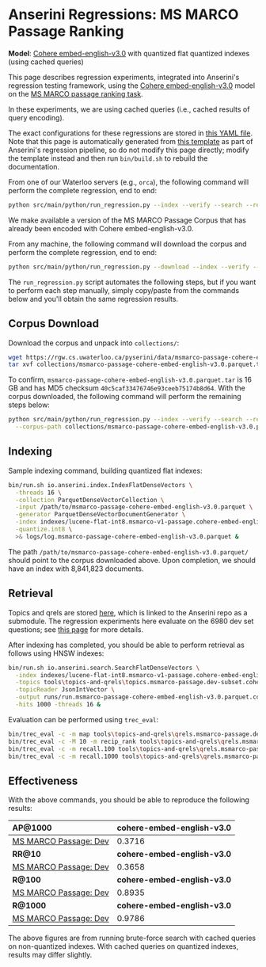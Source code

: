 # Anserini Regressions: MS MARCO Passage Ranking

**Model**: [Cohere embed-english-v3.0](https://docs.cohere.com/reference/embed) with quantized flat quantized indexes (using cached queries)

This page describes regression experiments, integrated into Anserini's regression testing framework, using the [Cohere embed-english-v3.0](https://docs.cohere.com/reference/embed) model on the [MS MARCO passage ranking task](https://github.com/microsoft/MSMARCO-Passage-Ranking).

In these experiments, we are using cached queries (i.e., cached results of query encoding).

The exact configurations for these regressions are stored in [this YAML file](../../src/main/resources/regression/msmarco-v1-passage.cohere-embed-english-v3.0.parquet.flat-int8.cached.yaml).
Note that this page is automatically generated from [this template](../../src/main/resources/docgen/templates/msmarco-v1-passage.cohere-embed-english-v3.0.parquet.flat-int8.cached.template) as part of Anserini's regression pipeline, so do not modify this page directly; modify the template instead and then run `bin/build.sh` to rebuild the documentation.

From one of our Waterloo servers (e.g., `orca`), the following command will perform the complete regression, end to end:

```bash
python src/main/python/run_regression.py --index --verify --search --regression msmarco-v1-passage.cohere-embed-english-v3.0.parquet.flat-int8.cached
```

We make available a version of the MS MARCO Passage Corpus that has already been encoded with Cohere embed-english-v3.0.

From any machine, the following command will download the corpus and perform the complete regression, end to end:

```bash
python src/main/python/run_regression.py --download --index --verify --search --regression msmarco-v1-passage.cohere-embed-english-v3.0.parquet.flat-int8.cached
```

The `run_regression.py` script automates the following steps, but if you want to perform each step manually, simply copy/paste from the commands below and you'll obtain the same regression results.

## Corpus Download

Download the corpus and unpack into `collections/`:

```bash
wget https://rgw.cs.uwaterloo.ca/pyserini/data/msmarco-passage-cohere-embed-english-v3.0.parquet.tar -P collections/
tar xvf collections/msmarco-passage-cohere-embed-english-v3.0.parquet.tar -C collections/
```

To confirm, `msmarco-passage-cohere-embed-english-v3.0.parquet.tar` is 16 GB and has MD5 checksum `40c5caf33476746e93ceeb75174b8d64`.
With the corpus downloaded, the following command will perform the remaining steps below:

```bash
python src/main/python/run_regression.py --index --verify --search --regression msmarco-v1-passage.cohere-embed-english-v3.0.parquet.flat-int8.cached \
  --corpus-path collections/msmarco-passage-cohere-embed-english-v3.0.parquet
```

## Indexing

Sample indexing command, building quantized flat indexes:

```bash
bin/run.sh io.anserini.index.IndexFlatDenseVectors \
  -threads 16 \
  -collection ParquetDenseVectorCollection \
  -input /path/to/msmarco-passage-cohere-embed-english-v3.0.parquet \
  -generator ParquetDenseVectorDocumentGenerator \
  -index indexes/lucene-flat-int8.msmarco-v1-passage.cohere-embed-english-v3.0/ \
  -quantize.int8 \
  >& logs/log.msmarco-passage-cohere-embed-english-v3.0.parquet &
```

The path `/path/to/msmarco-passage-cohere-embed-english-v3.0.parquet/` should point to the corpus downloaded above.
Upon completion, we should have an index with 8,841,823 documents.

## Retrieval

Topics and qrels are stored [here](https://github.com/castorini/anserini-tools/tree/master/topics-and-qrels), which is linked to the Anserini repo as a submodule.
The regression experiments here evaluate on the 6980 dev set questions; see [this page](../../docs/experiments-msmarco-passage.md) for more details.

After indexing has completed, you should be able to perform retrieval as follows using HNSW indexes:

```bash
bin/run.sh io.anserini.search.SearchFlatDenseVectors \
  -index indexes/lucene-flat-int8.msmarco-v1-passage.cohere-embed-english-v3.0/ \
  -topics tools\topics-and-qrels\topics.msmarco-passage.dev-subset.cohere-embed-english-v3.0.jsonl.gz \
  -topicReader JsonIntVector \
  -output runs/run.msmarco-passage-cohere-embed-english-v3.0.parquet.cohere-embed-english-v3.0-flat-int8-cached.topics.msmarco-passage.dev-subset.cohere-embed-english-v3.0.jsonl.txt \
  -hits 1000 -threads 16 &
```

Evaluation can be performed using `trec_eval`:

```bash
bin/trec_eval -c -m map tools\topics-and-qrels\qrels.msmarco-passage.dev-subset.txt runs/run.msmarco-passage-cohere-embed-english-v3.0.parquet.cohere-embed-english-v3.0-flat-int8-cached.topics.msmarco-passage.dev-subset.cohere-embed-english-v3.0.jsonl.txt
bin/trec_eval -c -M 10 -m recip_rank tools\topics-and-qrels\qrels.msmarco-passage.dev-subset.txt runs/run.msmarco-passage-cohere-embed-english-v3.0.parquet.cohere-embed-english-v3.0-flat-int8-cached.topics.msmarco-passage.dev-subset.cohere-embed-english-v3.0.jsonl.txt
bin/trec_eval -c -m recall.100 tools\topics-and-qrels\qrels.msmarco-passage.dev-subset.txt runs/run.msmarco-passage-cohere-embed-english-v3.0.parquet.cohere-embed-english-v3.0-flat-int8-cached.topics.msmarco-passage.dev-subset.cohere-embed-english-v3.0.jsonl.txt
bin/trec_eval -c -m recall.1000 tools\topics-and-qrels\qrels.msmarco-passage.dev-subset.txt runs/run.msmarco-passage-cohere-embed-english-v3.0.parquet.cohere-embed-english-v3.0-flat-int8-cached.topics.msmarco-passage.dev-subset.cohere-embed-english-v3.0.jsonl.txt
```

## Effectiveness

With the above commands, you should be able to reproduce the following results:

| **AP@1000**                                                                                                  | **cohere-embed-english-v3.0**|
|:-------------------------------------------------------------------------------------------------------------|-----------|
| [MS MARCO Passage: Dev](https://github.com/microsoft/MSMARCO-Passage-Ranking)                                | 0.3716    |
| **RR@10**                                                                                                    | **cohere-embed-english-v3.0**|
| [MS MARCO Passage: Dev](https://github.com/microsoft/MSMARCO-Passage-Ranking)                                | 0.3658    |
| **R@100**                                                                                                    | **cohere-embed-english-v3.0**|
| [MS MARCO Passage: Dev](https://github.com/microsoft/MSMARCO-Passage-Ranking)                                | 0.8935    |
| **R@1000**                                                                                                   | **cohere-embed-english-v3.0**|
| [MS MARCO Passage: Dev](https://github.com/microsoft/MSMARCO-Passage-Ranking)                                | 0.9786    |

The above figures are from running brute-force search with cached queries on non-quantized indexes.
With cached queries on quantized indexes, results may differ slightly.
